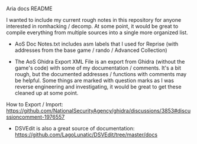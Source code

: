 Aria docs README

I wanted to include my current rough notes in this repository for anyone interested
in romhacking / decomp. At some point, it would be great to compile everything
from multiple sources into a single more organized list.

* AoS Doc Notes.txt includes asm labels that I used for Reprise
(with addresses from the base game / rando / Advanced Collection)

* The AoS Ghidra Export XML File is an export from Ghidra (without the game's code)
with some of my documentation / comments.
It's a bit rough, but the documented addresses / functions with comments
may be helpful. Some things are marked with question marks as I was reverse engineering
and investigating, it would be great to get these cleaned up at some point.

How to Export / Import: https://github.com/NationalSecurityAgency/ghidra/discussions/3853#discussioncomment-1976557

* DSVEdit is also a great source of documentation:
https://github.com/LagoLunatic/DSVEdit/tree/master/docs